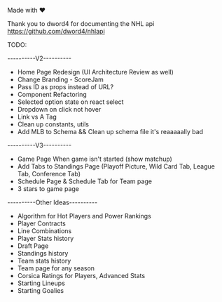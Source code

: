 Made with ❤️

Thank you to dword4 for documenting the NHL api
https://github.com/dword4/nhlapi

TODO:

----------V2----------
- Home Page Redesign (UI Architecture Review as well)
- Change Branding - ScoreJam
- Pass ID as props instead of URL?
- Component Refactoring
- Selected option state on react select
- Dropdown on click not hover
- Link vs A Tag
- Clean up constants, utils
- Add MLB to Schema && Clean up schema file it's reaaaaally bad

----------V3----------
- Game Page When game isn't started (show matchup)
- Add Tabs to Standings Page (Playoff Picture, Wild Card Tab, League Tab, Conference Tab)
- Schedule Page & Schedule Tab for Team page
- 3 stars to game page

----------Other Ideas----------
- Algorithm for Hot Players and Power Rankings
- Player Contracts
- Line Combinations
- Player Stats history
- Draft Page
- Standings history
- Team stats history
- Team page for any season
- Corsica Ratings for Players, Advanced Stats
- Starting Lineups
- Starting Goalies
